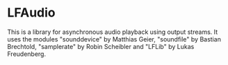 # LFAudio
This is a library for asynchronous audio playback using output streams.
It uses the modules "sounddevice" by Matthias Geier, "soundfile" by Bastian Brechtold, "samplerate" by Robin Scheibler and "LFLib" by Lukas Freudenberg.
